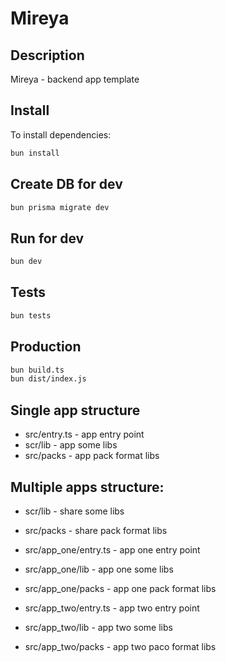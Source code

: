 # Mireya

## Description

Mireya - backend app template

## Install

To install dependencies:

```sh
bun install
```

## Create DB for dev

```sh
bun prisma migrate dev
```

## Run for dev

```sh
bun dev
```

## Tests

```sh
bun tests
```

## Production

```sh
bun build.ts
bun dist/index.js
```

## Single app structure

- src/entry.ts - app entry point
- scr/lib - app some libs
- src/packs - app pack format libs

## Multiple apps structure:

- scr/lib - share some libs
- src/packs - share pack format libs

- src/app_one/entry.ts - app one entry point
- src/app_one/lib - app one some libs
- src/app_one/packs - app one pack format libs

- src/app_two/entry.ts - app two entry point
- src/app_two/lib - app two some libs
- src/app_two/packs - app two paco format libs
